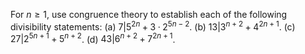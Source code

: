 For $n \geq{1}$, use congruence theory to establish each of the following divisibility statements:
(a) $7 | 5^{2n} + 3 · 2^{5n-2}$.
(b) $13 | 3^{n+2} + 4^{2n+1}$.
(c) $27 | 2^{5n+1} + 5^{n+2}$.
(d) $43 | 6^{n+2} + 7^{2n+1}$.